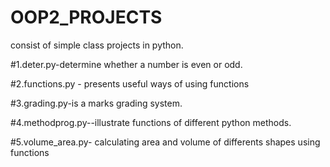 # OOP2_PROJECTS 
consist of  simple class projects in python.

#1.deter.py-determine whether a number is even or odd.

#2.functions.py - presents useful ways of using functions

#3.grading.py-is a marks grading system.

#4.methodprog.py--illustrate functions of different python methods.

#5.volume_area.py- calculating area and volume of differents shapes using functions
